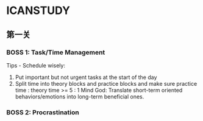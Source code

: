 # ICANSTUDY
## 第一关
### BOSS 1: Task/Time Management
Tips - Schedule wisely:
1. Put important but not urgent tasks at the start of the day
2. Split time into theory blocks and practice blocks and make sure practice time : theory time >= 5 : 1
Mind God:
Translate short-term oriented behaviors/emotions into long-term beneficial ones.
### BOSS 2: Procrastination